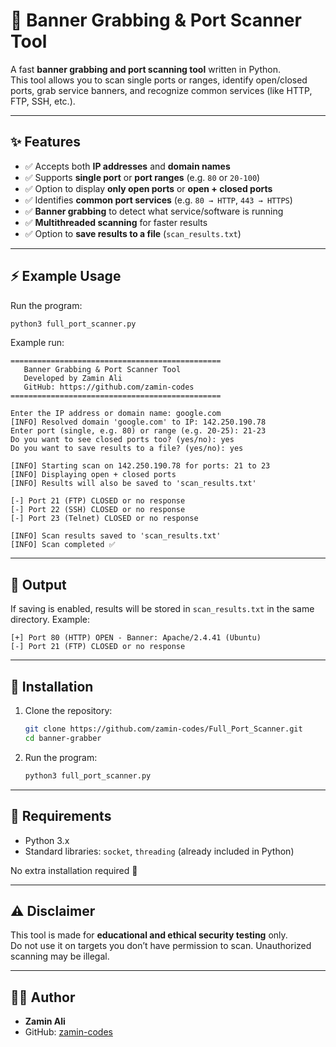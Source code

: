 # 🔎 Banner Grabbing & Port Scanner Tool

A fast **banner grabbing and port scanning tool** written in Python.  
This tool allows you to scan single ports or ranges, identify open/closed ports, grab service banners, and recognize common services (like HTTP, FTP, SSH, etc.).  

---

## ✨ Features
- ✅ Accepts both **IP addresses** and **domain names**
- ✅ Supports **single port** or **port ranges** (e.g. `80` or `20-100`)
- ✅ Option to display **only open ports** or **open + closed ports**
- ✅ Identifies **common port services** (e.g. `80 → HTTP`, `443 → HTTPS`)
- ✅ **Banner grabbing** to detect what service/software is running
- ✅ **Multithreaded scanning** for faster results
- ✅ Option to **save results to a file** (`scan_results.txt`)

---

## ⚡ Example Usage
Run the program:
```bash
python3 full_port_scanner.py
```

Example run:
```
===============================================
   Banner Grabbing & Port Scanner Tool
   Developed by Zamin Ali
   GitHub: https://github.com/zamin-codes
===============================================

Enter the IP address or domain name: google.com
[INFO] Resolved domain 'google.com' to IP: 142.250.190.78
Enter port (single, e.g. 80) or range (e.g. 20-25): 21-23
Do you want to see closed ports too? (yes/no): yes
Do you want to save results to a file? (yes/no): yes

[INFO] Starting scan on 142.250.190.78 for ports: 21 to 23
[INFO] Displaying open + closed ports
[INFO] Results will also be saved to 'scan_results.txt'

[-] Port 21 (FTP) CLOSED or no response
[-] Port 22 (SSH) CLOSED or no response
[-] Port 23 (Telnet) CLOSED or no response

[INFO] Scan results saved to 'scan_results.txt'
[INFO] Scan completed ✅
```

---

## 📂 Output
If saving is enabled, results will be stored in `scan_results.txt` in the same directory. Example:

```
[+] Port 80 (HTTP) OPEN - Banner: Apache/2.4.41 (Ubuntu)
[-] Port 21 (FTP) CLOSED or no response
```

---

## 🔧 Installation
1. Clone the repository:
   ```bash
   git clone https://github.com/zamin-codes/Full_Port_Scanner.git
   cd banner-grabber
   ```

2. Run the program:
   ```bash
   python3 full_port_scanner.py
   ```

---

## 📖 Requirements
- Python 3.x  
- Standard libraries: `socket`, `threading` (already included in Python)  

No extra installation required 🎉

---

## ⚠️ Disclaimer
This tool is made for **educational and ethical security testing** only.  
Do not use it on targets you don’t have permission to scan. Unauthorized scanning may be illegal.

---

## 👨‍💻 Author
- **Zamin Ali**  
- GitHub: [zamin-codes](https://github.com/zamin-codes)
